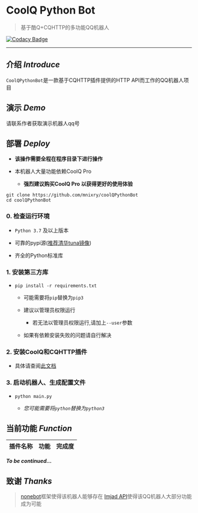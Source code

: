 # CoolQ Python Bot

> 基于酷Q+CQHTTP的多功能QQ机器人

[![Codacy Badge](https://api.codacy.com/project/badge/Grade/55fe934189a74bf392bfbb301dfc33d4)](https://www.codacy.com/manual/mnixry/coolQPythonBot?utm_source=github.com&amp;utm_medium=referral&amp;utm_content=mnixry/coolQPythonBot&amp;utm_campaign=Badge_Grade)
[](https://github.com/mnixry/coolQPythonBot/workflows/Code%20Check/badge.svg)

---

## **介绍**  *Introduce*

`CoolQPythonBot`是一款基于CQHTTP插件提供的HTTP API而工作的QQ机器人项目

## **演示** *Demo*

请联系作者获取演示机器人qq号

## **部署** *Deploy*

- **该操作需要全程在程序目录下进行操作**

- 本机器人大量功能依赖CoolQ Pro
  - **强烈建议购买CoolQ Pro 以获得更好的使用体验**

```shell
git clone https://github.com/mnixry/coolQPythonBot
cd coolQPythonBot
```

### 0. 检查运行环境

- `Python 3.7` 及以上版本

- 可靠的pypi源([推荐清华tuna镜像](https://mirror.tuna.tsinghua.edu.cn/help/pypi/))

- 齐全的Python标准库

### 1. 安装第三方库

- `pip install -r requirements.txt`
  - 可能需要将`pip`替换为`pip3`

  - 建议以管理员权限运行
    - 若无法以管理员权限运行,请加上`--user`参数

  - 如果有依赖安装失败的问题请自行解决

### 2. 安装CoolQ和CQHTTP插件

- 具体请查阅[此文档](https://nonebot.cqp.moe/guide/)

### 3. 启动机器人、生成配置文件

- `python main.py`

  - *您可能需要将`python`替换为`python3`*

## **当前功能** *Function*

| 插件名称 | 功能 | 完成度 |
| -------- | ---- | ------ |

***To be continued…***

## **致谢** *Thanks*

>[nonebot](https://nonebot.cqp.moe)框架使得该机器人能够存在
>[Imjad API](https://api.imjad.cn)使得该QQ机器人大部分功能成为可能
